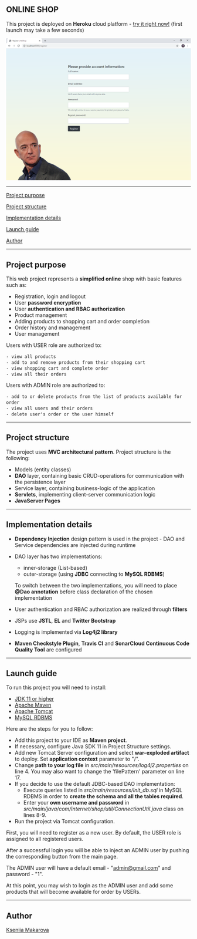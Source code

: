 ## ONLINE SHOP 

This project is deployed on **Heroku** cloud platform - [try it right now!](https://kseniia-makarova-online-shop.herokuapp.com) (first launch may take a few seconds)

![Header Image](src/main/resources/register_page.png)

---

[Project purpose](#project-purpose)

[Project structure](#project-structure)

[Implementation details](#implementation-details)

[Launch guide](#launch-guide)

[Author](#author)

---
## Project purpose

This web project represents a **simplified online** shop with basic features such as:

- Registration, login and logout
- User **password encryption**
- User **authentication and RBAC authorization**
- Product management
- Adding products to shopping cart and order completion
- Order history and management
- User management

Users with USER role are authorized to:

    - view all products
    - add to and remove products from their shopping cart
    - view shopping cart and complete order
    - view all their orders

Users with ADMIN role are authorized to:

    - add to or delete products from the list of products available for order
    - view all users and their orders
    - delete user's order or the user himself

---
## Project structure

The project uses **MVC architectural pattern**. Project structure is the following:

- Models (entity classes)
- **DAO** layer, containing basic CRUD-operations for communication with the persistence layer
- Service layer, containing business-logic of the application
- **Servlets**, implementing client-server communication logic
- **JavaServer Pages**

---
## Implementation details

- **Dependency Injection** design pattern is used in the project - DAO and Service dependencies are injected during runtime
- DAO layer has two implementations: 
    - inner-storage (List-based)
	- outer-storage (using **JDBC** connecting to **MySQL RDBMS**)
	
  To switch between the two implementations, you will need to place **@Dao annotation** before class declaration of the chosen implementation
- User authentication and RBAC authorization are realized through **filters**
- JSPs use **JSTL**, **EL** and **Twitter Bootstrap**
- Logging is implemented via **Log4j2 library**
- **Maven Checkstyle Plugin**, **Travis CI** and **SonarCloud Continuous Code Quality Tool** are configured

---
## Launch guide

To run this project you will need to install:

- [JDK 11 or higher](https://www.oracle.com/java/technologies/javase-jdk11-downloads.html)
- [Apache Maven](https://maven.apache.org/download.cgi)
- [Apache Tomcat](https://tomcat.apache.org/download-90.cgi)
- [MySQL RDBMS](https://dev.mysql.com/downloads/installer)

Here are the steps for you to follow:

- Add this project to your IDE as **Maven project**.
- If necessary, configure Java SDK 11 in Project Structure settings.
- Add new Tomcat Server configuration and select **war-exploded artifact** to deploy. Set **application context** parameter to "/".
- Change **path to your log file** in _src/main/resources/log4j2.properties_ on line 4. You may also want to change the 'filePattern' parameter on line 17.
- If you decide to use the default JDBC-based DAO implementation:
	- Execute queries listed in _src/main/resources/init_db.sql_ in MySQL RDBMS in order to **create the schema and all the tables required**.
	- Enter your **own username and password** in _src/main/java/com/internet/shop/util/ConnectionUtil.java_ class on lines 8-9.
- Run the project via Tomcat configuration.

First, you will need to register as a new user. By default, the USER role is assigned to all registered users.
 
After a successful login you will be able to inject an ADMIN user by pushing the corresponding button from the main page.

The ADMIN user will have a default email - "admin@gmail.com" and password - "1".

At this point, you may wish to login as the ADMIN user and add some products that will become available for order by USERs.

---
## Author

[Kseniia Makarova](https://github.com/KseniiaMakarova)